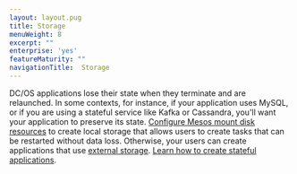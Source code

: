 ```yaml
---
layout: layout.pug
title: Storage
menuWeight: 8
excerpt: ""
enterprise: 'yes'
featureMaturity: ""
navigationTitle:  Storage
---
```








DC/OS applications lose their state when they terminate and are relaunched. In some contexts, for instance, if your application uses MySQL, or if you are using a stateful service like Kafka or Cassandra, you'll want your application to preserve its state. [Configure Mesos mount disk resources](/1.8/administration/storage/mount-disk-resources/) to create local storage that allows  users to create tasks that can be restarted without data loss. Otherwise, your users can create applications that use [external storage](/1.8/usage/storage/external-storage/). [Learn how to create stateful applications](/1.8/usage/storage/).
